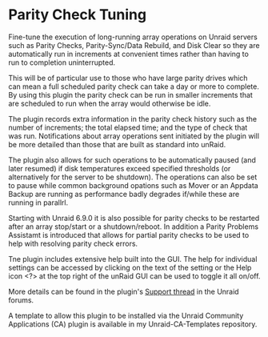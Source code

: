 # Parity Check Tuning  

Fine-tune the execution of long-running array operations on Unraid servers such as Parity Checks, Parity-Sync/Data Rebuild, and Disk Clear so they are automatically run in increments at convenient times rather than having to run to completion uninterrupted.

This will be of particular use to those who have large parity drives which can mean a full scheduled parity check can take a day or more to complete.   By using this plugin the parity check can be run in smaller increments that are scheduled to run when the array would otherwise be idle.  

The plugin records extra information in the parity check history such as the number of increments; the total elapsed time; and the type of check that was run.  Notifications about array operations sent initiated by the plugin will be more detailed than those that are built as standard into unRaid.

The plugin also allows for such operations to be automatically paused (and later resumed) if disk temperatures exceed specified thresholds (or alternatively for the server to be shutdown).  The operations can also be set to pause while common background opations such as Mover or an Appdata Backup are running as performance badly degrades if/while these are running in parallrl. 

Starting with Unraid 6.9.0 it is also possible for parity checks to be restarted after an array stop/start or a shutdown/reboot.  In addition a Parity Problems Assistamt is introduced that allows for partial parity checks to be used to help with resolving parity check errors.
  
Tne plugin includes extensive help built into the GUI.  The help for individual settings can be accessed by clicking on the text of the setting or the Help icon <?> at the top right of the unRaid GUI can be used to toggle it all on/off.
  
More details can be found in the plugin's [Support thread](https://forums.unraid.net/topic/78394-plugin-parity-check-tuning/) in the Unraid forums.

A template to allow this plugin to be installed via the Unraid Community Applications (CA) plugin is available in my Unraid-CA-Templates repository.


